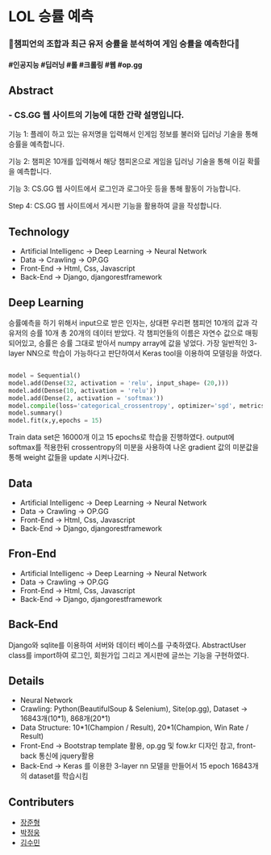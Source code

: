 LOL 승률 예측
======
### 🎡챔피언의 조합과 최근 유저 승률을 분석하여 게임 승률을 예측한다🎡
#### #인공지능 #딥러닝 #롤 #크롤링 #웹 #op.gg
<!-- <img src="https://user-images.githubusercontent.com/90249177/148031177-748fb2dc-1626-42b5-aad4-543357d7d010.png" width="100%" height="60%" title="Pokemon" alt="Pokemon"></img> -->

## Abstract
 ### - CS.GG 웹 사이트의 기능에 대한 간략 설명입니다.</p>
 기능 1: 플레이 하고 있는 유저명을 입력해서 인게임 정보를 불러와 딥러닝 기술을 통해 승률을 예측합니다.</p>
 기능 2: 챔피온 10개를 입력해서 해당 챔피온으로 게임을 딥러닝 기술을 통해 이길 확률을 예측합니다.</p>
 기능 3: CS.GG 웹 사이트에서 로그인과 로그아웃 등을 통해 활동이 가능합니다.</p>
 Step 4: CS.GG 웹 사이트에서 게시판 기능을 활용하여 글을 작성합니다.</p>

## Technology
<ul>
  <li>Artificial Intelligenc -> Deep Learning -> Neural Network</li>
  <li>Data -> Crawling -> OP.GG</li>
  <li>Front-End -> Html, Css, Javascript </li>
  <li>Back-End -> Django, djangorestframework </li>
</ul>

## Deep Learning
승률예측을 하기 위해서 input으로 받은 인자는, 상대편 우리편 챔피언 10개의 값과 각 유저의 승률 10개 총 20개의 데이터 받았다.
각 챔피언들의 이름은 자연수 값으로 매핑되어있고, 승률은 승률 그대로 받아서 numpy array에 값을 넣었다.
가장 일반적인 3-layer NN으로 학습이 가능하다고 판단하여서 Keras tool을 이용하여 모델링을 하였다.
```python

model = Sequential()
model.add(Dense(32, activation = 'relu', input_shape= (20,)))
model.add(Dense(10, activation = 'relu'))
model.add(Dense(2, activation = 'softmax'))
model.compile(loss='categorical_crossentropy', optimizer='sgd', metrics=['accuracy'])
model.summary()
model.fit(x,y,epochs = 15)
```
Train data set은 16000개 이고 15 epochs로 학습을 진행하였다.
output에 softmax를 적용한뒤 crossentropy의 미분을 사용하여 나온 gradient 값의 미분값을 통해 weight 값들을 update 시켜나갔다.


## Data
<ul>
  <li>Artificial Intelligenc -> Deep Learning -> Neural Network</li>
  <li>Data -> Crawling -> OP.GG</li>
  <li>Front-End -> Html, Css, Javascript </li>
  <li>Back-End -> Django, djangorestframework </li>
</ul>


## Fron-End
<ul>
  <li>Artificial Intelligenc -> Deep Learning -> Neural Network</li>
  <li>Data -> Crawling -> OP.GG</li>
  <li>Front-End -> Html, Css, Javascript </li>
  <li>Back-End -> Django, djangorestframework </li>
</ul>

## Back-End
Django와 sqlite를 이용하여 서버와 데이터 베이스를 구축하였다.
AbstractUser class를 import하여 로그인, 회원가입 그리고 게시판에 글쓰는 기능을 구현하였다.

## Details
<ul>
  <li>Neural Network </li>
  <li>Crawling: Python(BeautifulSoup & Selenium), Site(op.gg), Dataset -> 16843개(10*1), 868개(20*1)</li>
  <li>Data Structure: 10*1(Champion / Result), 20*1(Champion, Win Rate / Result) </li>
  <li>Front-End -> Bootstrap template 활용, op.gg 및 fow.kr 디자인 참고, front-back 통신에 jquery활용</li>
  <li>Back-End -> Keras 를 이용한 3-layer nn 모델을 만들어서 15 epoch 16843개의 dataset를 학습시킴</li>
</ul>

## Contributers
- [장준형](https://github.com/JunHyungJang)
- [박정웅](https://github.com/yeolia327)
- [김수민](https://github.com/SeanKim37)
